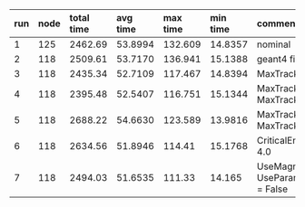 |run|node|total time|avg time|max time| min time|comments|
|:-|:-|:-|:-|:-|:-|:-|
| 1 | 125 | 2462.69 | 53.8994 | 132.609 | 14.8357 | nominal |
| 2 | 118 | 2509.61 | 53.7170 | 136.941 | 15.1388 | geant4 file nominal |
| 3 | 118 | 2435.34 | 52.7109 | 117.467 | 14.8394 | MaxTrackTime = 200.0 |
| 4 | 118 | 2395.48 | 52.5407 | 116.751 | 15.1344 | MaxTrackTime = 200.0 & MaxTrackTimes = 500.0 |
| 5 | 118 | 2688.22 | 54.6630 | 123.589 | 13.9816 | MaxTrackTime = 50.0 & MaxTrackTimes = 500.0 |
| 6 | 118 | 2634.56 | 51.8946 | 114.41  | 15.1768 | CriticalEnergyForVacuum = 4.0 |
| 7 | 118 | 2494.03 | 51.6535 | 111.33  | 14.165  | UseMagneticField = False & UseParametrisedEMPhysics = False |
